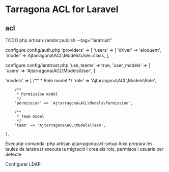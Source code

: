 # Tarragona ACL for Laravel




## acl

TODO
php artisan vendor:publish --tag="laratrust"

configure config/auth.php
'providers' => [
        'users' => [
            'driver' => 'eloquent',
            'model' => Ajtarragona\ACL\Models\User::class,
        ],


configure config/laratrust.php
 'use_teams' => true,
 'user_models' => [
 	'users' => 'Ajtarragona\ACL\Models\User',
 ]

 'models' => [
        /**
         * Role model
         */
        'role' => 'Ajtarragona\ACL\Models\Role',

        /**
         * Permission model
         */
        'permission' => 'Ajtarragona\ACL\Models\Permission',

        /**
         * Team model
         */
        'team' => 'Ajtarragona\ACL\Models\Team',

    ],


Executar comanda:
php artisan ajtarragona:acl-setup
Això prepara les taules de laratrust
executa la migració
i crea els rols, permisos i usuaris per defecte



Configurar LDAP
